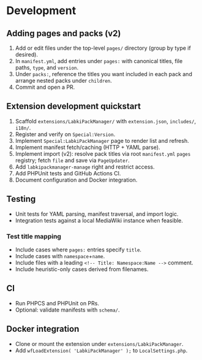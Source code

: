 ﻿# Development

## Adding pages and packs (v2)

1. Add or edit files under the top-level `pages/` directory (group by type if desired).
2. In `manifest.yml`, add entries under `pages:` with canonical titles, file paths, `type`, and `version`.
3. Under `packs:`, reference the titles you want included in each pack and arrange nested packs under `children`.
4. Commit and open a PR.

## Extension development quickstart

1. Scaffold `extensions/LabkiPackManager/` with `extension.json`, `includes/`, `i18n/`.
2. Register and verify on `Special:Version`.
3. Implement `Special:LabkiPackManager` page to render list and refresh.
4. Implement manifest fetch/caching (HTTP + YAML parse).
5. Implement import (v2): resolve pack titles via root `manifest.yml` `pages` registry; fetch `file` and save via `PageUpdater`.
6. Add `labkipackmanager-manage` right and restrict access.
7. Add PHPUnit tests and GitHub Actions CI.
8. Document configuration and Docker integration.

## Testing

- Unit tests for YAML parsing, manifest traversal, and import logic.
- Integration tests against a local MediaWiki instance when feasible.

### Test title mapping
- Include cases where `pages:` entries specify `title`.
- Include cases with `namespace`+`name`.
- Include files with a leading `<!-- Title: Namespace:Name -->` comment.
- Include heuristic-only cases derived from filenames.

## CI

- Run PHPCS and PHPUnit on PRs.
- Optional: validate manifests with `schema/`.

## Docker integration

- Clone or mount the extension under `extensions/LabkiPackManager`.
- Add `wfLoadExtension( 'LabkiPackManager' );` to `LocalSettings.php`.
